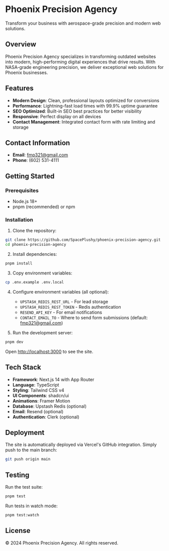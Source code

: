# Phoenix Precision Agency

Transform your business with aerospace-grade precision and modern web solutions.

## Overview

Phoenix Precision Agency specializes in transforming outdated websites into modern, high-performing digital experiences that drive results. With NASA-grade engineering precision, we deliver exceptional web solutions for Phoenix businesses.

## Features

- **Modern Design**: Clean, professional layouts optimized for conversions
- **Performance**: Lightning-fast load times with 99.9% uptime guarantee
- **SEO Optimized**: Built-in SEO best practices for better visibility
- **Responsive**: Perfect display on all devices
- **Contact Management**: Integrated contact form with rate limiting and storage

## Contact Information

- **Email**: fmp321@gmail.com
- **Phone**: (602) 531-4111

## Getting Started

### Prerequisites

- Node.js 18+ 
- pnpm (recommended) or npm

### Installation

1. Clone the repository:
```bash
git clone https://github.com/SpacePlushy/phoenix-precision-agency.git
cd phoenix-precision-agency
```

2. Install dependencies:
```bash
pnpm install
```

3. Copy environment variables:
```bash
cp .env.example .env.local
```

4. Configure environment variables (all optional):
   - `UPSTASH_REDIS_REST_URL` - For lead storage
   - `UPSTASH_REDIS_REST_TOKEN` - Redis authentication
   - `RESEND_API_KEY` - For email notifications
   - `CONTACT_EMAIL_TO` - Where to send form submissions (default: fmp321@gmail.com)

5. Run the development server:
```bash
pnpm dev
```

Open [http://localhost:3000](http://localhost:3000) to see the site.

## Tech Stack

- **Framework**: Next.js 14 with App Router
- **Language**: TypeScript
- **Styling**: Tailwind CSS v4
- **UI Components**: shadcn/ui
- **Animations**: Framer Motion
- **Database**: Upstash Redis (optional)
- **Email**: Resend (optional)
- **Authentication**: Clerk (optional)

## Deployment

The site is automatically deployed via Vercel's GitHub integration. Simply push to the main branch:

```bash
git push origin main
```

## Testing

Run the test suite:
```bash
pnpm test
```

Run tests in watch mode:
```bash
pnpm test:watch
```

## License

© 2024 Phoenix Precision Agency. All rights reserved.
